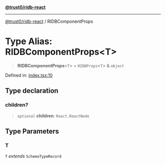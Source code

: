 [**@trust0/ridb-react**](../README.md)

***

[@trust0/ridb-react](../README.md) / RIDBComponentProps

# Type Alias: RIDBComponentProps\<T\>

> **RIDBComponentProps**\<`T`\> = `RIDBProps`\<`T`\> & `object`

Defined in: [index.tsx:10](https://github.com/trust0-project/RIDB/blob/96bdd9e989f3b9d3bb9f1e9e2333148433a17232/packages/ridb-react/src/index.tsx#L10)

## Type declaration

### children?

> `optional` **children**: `React.ReactNode`

## Type Parameters

### T

`T` *extends* `SchemaTypeRecord`
